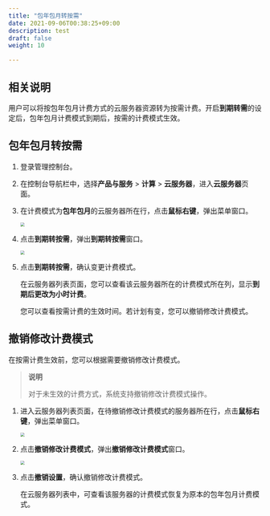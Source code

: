 ```yaml
---
title: "包年包月转按需"
date: 2021-09-06T00:38:25+09:00
description: test
draft: false
weight: 10

---
```


## 相关说明

用户可以将按包年包月计费方式的云服务器资源转为按需计费。开启**到期转需**的设定后，包年包月计费模式到期后，按需的计费模式生效。


## 包年包月转按需

1. 登录管理控制台。

2. 在控制台导航栏中，选择**产品与服务** > **计算** > **云服务器**，进入**云服务器**页面。

3. 在计费模式为**包年包月**的云服务器所在行，点击**鼠标右键**，弹出菜单窗口。

   <img src="/compute/vm/_images/vm_bill_change.png" style="zoom:50%;" />

3. 点击**到期转按需**，弹出**到期转按需**窗口。

   <img src="/compute/vm/_images/vm_bill_change_win.png" style="zoom:50%;" />

4. 点击**到期转按需**，确认变更计费模式。

   在云服务器列表页面，您可以查看该云服务器所在的计费模式所在列，显示**到期后更改为小时计费**。
   
   您可以查看按需计费的生效时间。若计划有变，您可以撤销修改计费模式。

## 撤销修改计费模式

在按需计费生效前，您可以根据需要撤销修改计费模式。

 > **说明**
 >
 > 对于未生效的计费方式，系统支持撤销修改计费模式操作。

1. 进入云服务器列表页面，在待撤销修改计费模式的服务器所在行，点击**鼠标右键**，弹出菜单窗口。

   <img src="/compute/vm/_images/vm_bill_cancel_change.png" style="zoom:50%;" />

2. 点击**撤销修改计费模式**，弹出**撤销修改计费模式**窗口。

   <img src="/compute/vm/_images/vm_bill_cancel_change_win.png" style="zoom:50%;" />
   
2. 点击**撤销设置**，确认撤销修改计费模式。

   在云服务器列表中，可查看该服务器的计费模式恢复为原本的包年包月计费模式。